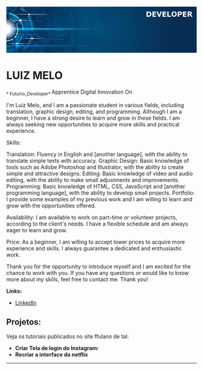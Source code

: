 <p align="center">
  <img src="banner.png" >
</p>

# LUIZ MELO
<sub>* Futurro_Developer* </sub> Apprentice Digital Innovation On 

I'm Luiz Melo, and I am a passionate student in various fields, including translation, graphic design, editing, and programming. Although I am a beginner, I have a strong desire to learn and grow in these fields. I am always seeking new opportunities to acquire more skills and practical experience.

Skills:

Translation: Fluency in English and [another language], with the ability to translate simple texts with accuracy.
Graphic Design: Basic knowledge of tools such as Adobe Photoshop and Illustrator, with the ability to create simple and attractive designs.
Editing: Basic knowledge of video and audio editing, with the ability to make small adjustments and improvements.
Programming: Basic knowledge of HTML, CSS, JavaScript and [another programming language], with the ability to develop small projects.
Portfolio: I provide some examples of my previous work and I am willing to learn and grow with the opportunities offered.

Availability: I am available to work on part-time or volunteer projects, according to the client's needs. I have a flexible schedule and am always eager to learn and grow.

Price: As a beginner, I am willing to accept lower prices to acquire more experience and skills. I always guarantee a dedicated and enthusiastic work.

Thank you for the opportunity to introduce myself and I am excited for the chance to work with you. If you have any questions or would like to know more about my skills, feel free to contact me. Thank you!

**Links:**
* [LinkedIn](https://www.linkedin.com/in/luizmelo01/)



## Projetos:
Veja os tutoriais publicados no site ffulano de tal:

* **Criar Tela de login do Instagram:** 
* **Recriar a interface da netflix**

---




